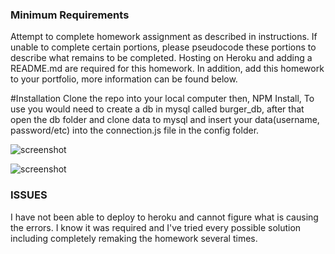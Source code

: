 ### Minimum Requirements

Attempt to complete homework assignment as described in instructions. If unable to complete certain portions, please pseudocode these portions to describe what remains to be completed. Hosting on Heroku and adding a README.md are required for this homework. In addition, add this homework to your portfolio, more information can be found below.
 
 
 #Installation
 Clone the repo into your local computer then,
 NPM Install, To use you would need to create a db in mysql called burger_db, after that open the db folder and clone data to mysql
and insert your data(username, password/etc) into the connection.js file in the config folder.

![screenshot]()

![screenshot]()

### ISSUES
I have not been able to deploy to heroku and cannot figure what is causing the errors. I know it was required and I've tried every possible solution including completely remaking the homework several times.
